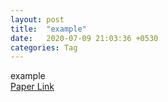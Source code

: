 ```yaml
---
layout: post
title:  "example"
date:   2020-07-09 21:03:36 +0530
categories: Tag
---
```

example  
[Paper Link]("assets/AIR.pdf")
